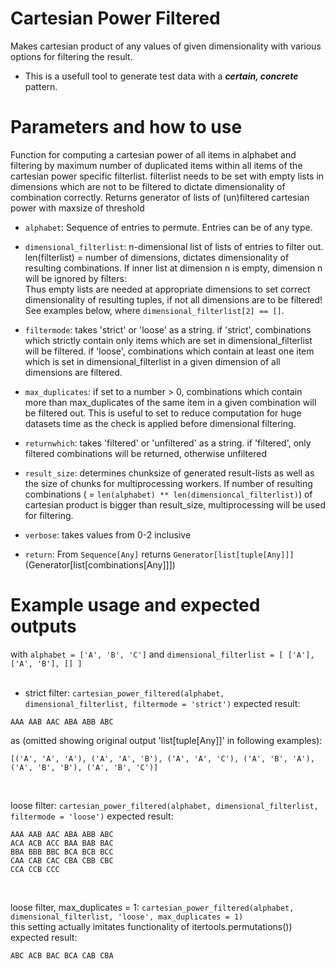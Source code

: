 # Cartesian Power Filtered
Makes cartesian product of any values of given dimensionality with various options for filtering the result.

- This is a usefull tool to generate test data with a **_certain, concrete_** pattern.

# Parameters and how to use
Function for computing a cartesian power of all items in alphabet and filtering by maximum number of duplicated items within all items of the cartesian power specific filterlist. filterlist needs to be set with empty lists in dimensions which are not to be filtered to dictate dimensionality of combination correctly. Returns generator of lists of (un)filtered cartesian power with maxsize of threshold

- ```alphabet```: Sequence of entries to permute. Entries can be of any type.

- ```dimensional_filterlist```: n-dimensional list of lists of entries to filter out. len(filterlist) = number of dimensions, dictates dimensionality of resulting combinations. If inner list at dimension n is empty, dimension n will be ignored by filters: <br/>
Thus empty lists are needed at appropriate dimensions to set correct dimensionality of resulting tuples, if not all dimensions are to be filtered! <br/>
See examples below, where ```dimensional_filterlist[2] == []```.

- ```filtermode```: takes 'strict' or 'loose' as a string. if 'strict', combinations which strictly contain only items which are set in dimensional_filterlist will be filtered. if 'loose', combinations which contain at least one item which is set in dimensional_filterlist in a given dimension of all dimensions are filtered.

- ```max_duplicates```: if set to a number > 0, combinations which contain more than max_duplicates of the same item in a given combination will be filtered out. This is useful to set to reduce computation for huge datasets time as the check is applied before dimensional filtering.

- ```returnwhich```: takes 'filtered' or 'unfiltered' as a string. if 'filtered', only filtered combinations will be returned, otherwise unfiltered

- ```result_size```: determines chunksize of generated result-lists as well as the size of chunks for multiprocessing workers. If number of resulting combinations ( = ```len(alphabet) ** len(dimensioncal_filterlist)```) of cartesian product is bigger than result_size, multiprocessing will be used for filtering.

- ```verbose```: takes values from 0-2 inclusive


- ```return```: From ```Sequence[Any]``` returns ```Generator[list[tuple[Any]]]``` (Generator[list[combinations[Any]]])

# Example usage and expected outputs
with ```alphabet = ['A', 'B', 'C']``` and ```dimensional_filterlist = [ ['A'], ['A', 'B'], [] ]```
 <br/> <br/>

 - strict filter: ```cartesian_power_filtered(alphabet, dimensional_filterlist, filtermode = 'strict')```
expected result:

```
AAA AAB AAC ABA ABB ABC
```

as (omitted showing original output 'list[tuple[Any]]' in following examples):

```
[('A', 'A', 'A'), ('A', 'A', 'B'), ('A', 'A', 'C'), ('A', 'B', 'A'), ('A', 'B', 'B'), ('A', 'B', 'C')]
```
<br/>


loose filter: ```cartesian_power_filtered(alphabet, dimensional_filterlist, filtermode = 'loose')```
expected result:

```
AAA AAB AAC ABA ABB ABC
ACA ACB ACC BAA BAB BAC
BBA BBB BBC BCA BCB BCC
CAA CAB CAC CBA CBB CBC
CCA CCB CCC
```
 <br/>


loose filter, max_duplicates = 1: ```cartesian_power_filtered(alphabet, dimensional_filterlist, 'loose', max_duplicates = 1)``` <br/>
this setting actually imitates functionality of itertools.permutations())
expected result:

```
ABC ACB BAC BCA CAB CBA
```
